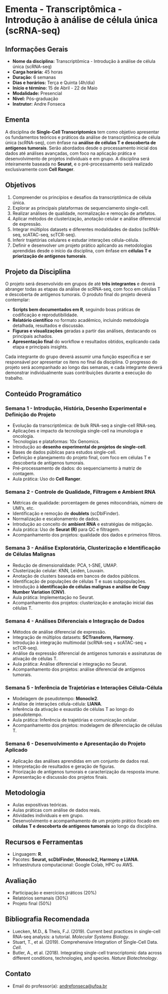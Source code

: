 # **Ementa - Transcriptômica - Introdução à análise de célula única (scRNA-seq)**

## **Informações Gerais**

- **Nome da disciplina:** Transcriptômica - Introdução à análise de célula única (scRNA-seq)
- **Carga horária:** 45 horas
- **Duração:** 6 semanas
- **Dias e horários:** Terça e Quinta (4h/dia)
- **Início e término:** 15 de Abril - 22 de Maio
- **Modalidade:** Presencial
- **Nível:** Pós-graduação
- **Instrutor:** Andre Fonseca

## **Ementa**

A disciplina de **Single-Cell Transcriptomics** tem como objetivo apresentar os fundamentos teóricos e práticos da análise de transcriptômica de célula única (scRNA-seq), com ênfase na **análise de células T e descoberta de antígenos tumorais**. Serão abordados desde o processamento inicial dos dados até análises avançadas, com foco na aplicação prática e desenvolvimento de projetos individuais e em grupo. A disciplina será inteiramente baseada no **Seurat**, e o pré-processamento será realizado exclusivamente com **Cell Ranger**.

## **Objetivos**

1. Compreender os princípios e desafios da transcriptômica de célula única.
2. Explorar as principais plataformas de sequenciamento single-cell.
3. Realizar análises de qualidade, normalização e remoção de artefatos.
4. Aplicar métodos de clusterização, anotação celular e análise diferencial de expressão.
5. Integrar múltiplos datasets e diferentes modalidades de dados (scRNA-seq, scATAC-seq, scTCR-seq).
6. Inferir trajetórias celulares e estudar interações célula-célula.
7. Definir e desenvolver um projeto prático aplicando as metodologias aprendidas desde o início da disciplina, com ênfase em **células T e priorização de antígenos tumorais**.

## **Projeto da Disciplina**

O projeto será desenvolvido em grupos de até **três integrantes** e deverá abranger todas as etapas da análise de scRNA-seq, com foco em células T e descoberta de antígenos tumorais. O produto final do projeto deverá contemplar:

- **Scripts bem documentados em R**, seguindo boas práticas de codificação e reprodutibilidade.
- **Relatório científico** no formato acadêmico, incluindo metodologia detalhada, resultados e discussão.
- **Figuras e visualizações** geradas a partir das análises, destacando os principais achados.
- **Apresentação final** do workflow e resultados obtidos, explicando cada etapa e principais insights.

Cada integrante do grupo deverá assumir uma função específica e ser responsável por apresentar os itens no final da disciplina. O progresso do projeto será acompanhado ao longo das semanas, e cada integrante deverá demonstrar individualmente suas contribuições durante a execução do trabalho.

## **Conteúdo Programático**

### **Semana 1 - Introdução, História, Desenho Experimental e Definição do Projeto**

- Evolução da transcriptômica: de bulk RNA-seq a single-cell RNA-seq.
- Aplicações e impacto da tecnologia single-cell na imunologia e oncologia.
- Tecnologias e plataformas: 10x Genomics.
- Introdução ao **desenho experimental de projetos de single-cell**.
- Bases de dados públicas para estudos single-cell.
- Definição e planejamento do projeto final, com foco em células T e descoberta de antígenos tumorais.
- Pré-processamento de dados: do sequenciamento à matriz de contagem.
- Aula prática: Uso do **Cell Ranger**.

### **Semana 2 - Controle de Qualidade, Filtragem e Ambient RNA**

- Métricas de qualidade: porcentagem de genes mitocondriais, número de UMI’s, etc.
- Identificação e remoção de **doublets** (scDblFinder).
- Normalização e escalonamento de dados.
- Introdução ao conceito de **ambient RNA** e estratégias de mitigação.
- Aula prática: Uso de **Seurat (R)** para QC e filtragem.
- Acompanhamento dos projetos: qualidade dos dados e primeiros filtros.

### **Semana 3 - Análise Exploratória, Clusterização e Identificação de Células Malignas**

- Redução de dimensionalidade: PCA, t-SNE, UMAP.
- Clusterização celular: KNN, Leiden, Louvain.
- Anotação de clusters baseada em bancos de dados públicos.
- Identificação de populações de células T e suas subpopulações.
- Introdução à **identificação de células malignas e análise de Copy Number Variation (CNV)**.
- Aula prática: Implementação no Seurat.
- Acompanhamento dos projetos: clusterização e anotação inicial das células T.

### **Semana 4 - Análises Diferenciais e Integração de Dados**

- Métodos de análise diferencial de expressão.
- Integração de múltiplos datasets: **SCTransform, Harmony**.
- Introdução à integração multimodal (scRNA-seq + scATAC-seq + scTCR-seq).
- Análise da expressão diferencial de antígenos tumorais e assinaturas de ativação de células T.
- Aula prática: Análise diferencial e integração no Seurat.
- Acompanhamento dos projetos: análise diferencial de antígenos tumorais.

### **Semana 5 - Inferência de Trajetórias e Interações Célula-Célula**

- Modelagem de pseudotempo: **Monocle2**.
- Análise de interações célula-célula: **LIANA**.
- Inferência da ativação e exaustão de células T ao longo do pseudotempo.
- Aula prática: Inferência de trajetórias e comunicação celular.
- Acompanhamento dos projetos: modelagem de diferenciação de células T.

### **Semana 6 - Desenvolvimento e Apresentação do Projeto Aplicado**

- Aplicação das análises aprendidas em um conjunto de dados real.
- Interpretação de resultados e geração de figuras.
- Priorização de antígenos tumorais e caracterização da resposta imune.
- Apresentação e discussão dos projetos finais.

## **Metodologia**

- Aulas expositivas teóricas.
- Aulas práticas com análise de dados reais.
- Atividades individuais e em grupo.
- Desenvolvimento e acompanhamento de um projeto prático focado em **células T e descoberta de antígenos tumorais** ao longo da disciplina.

## **Recursos e Ferramentas**

- Linguagem: **R**.
- Pacotes: **Seurat, scDblFinder, Monocle2, Harmony e LIANA**.
- Infraestrutura computacional: Google Colab, HPC ou AWS.

## **Avaliação**

- Participação e exercícios práticos (20%)
- Relatórios semanais (30%)
- Projeto final (50%)

## **Bibliografia Recomendada**

- Luecken, M.D., & Theis, F.J. (2019). Current best practices in single-cell RNA-seq analysis: a tutorial. *Molecular Systems Biology*.
- Stuart, T., et al. (2019). Comprehensive Integration of Single-Cell Data. *Cell*.
- Butler, A., et al. (2018). Integrating single-cell transcriptomic data across different conditions, technologies, and species. *Nature Biotechnology*.

## **Contato**

- Email do professor(a): [andrefonseca@ufpa.br](mailto:andrefonseca@ufpa.br)